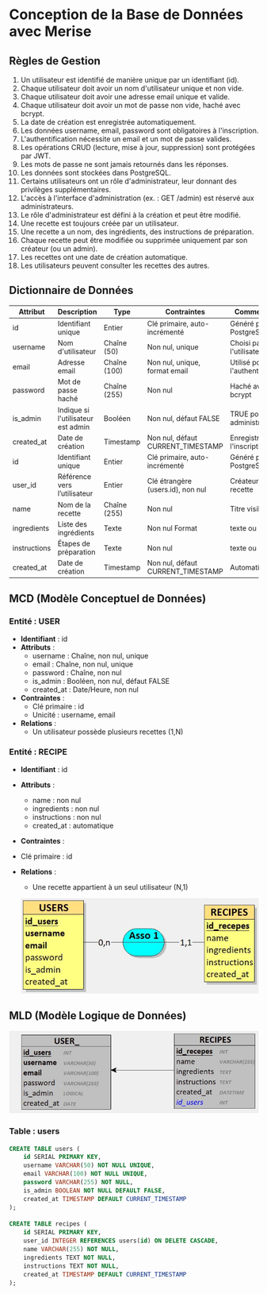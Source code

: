 # Conception de la Base de Données avec Merise

## Règles de Gestion
1. Un utilisateur est identifié de manière unique par un identifiant (id).
2. Chaque utilisateur doit avoir un nom d'utilisateur unique et non vide.
3. Chaque utilisateur doit avoir une adresse email unique et valide.
4. Chaque utilisateur doit avoir un mot de passe non vide, haché avec bcrypt.
5. La date de création est enregistrée automatiquement.
6. Les données username, email, password sont obligatoires à l'inscription.
7. L'authentification nécessite un email et un mot de passe valides.
8. Les opérations CRUD (lecture, mise à jour, suppression) sont protégées par JWT.
9. Les mots de passe ne sont jamais retournés dans les réponses.
10. Les données sont stockées dans PostgreSQL.
11. Certains utilisateurs ont un rôle d'administrateur, leur donnant des privilèges supplémentaires.
12. L'accès à l'interface d'administration (ex. : GET /admin) est réservé aux administrateurs.
13. Le rôle d'administrateur est défini à la création et peut être modifié.
14. Une recette est toujours créée par un utilisateur.
15. Une recette a un nom, des ingrédients, des instructions de préparation.
16. Chaque recette peut être modifiée ou supprimée uniquement par son créateur (ou un admin).
17. Les recettes ont une date de création automatique.
18. Les utilisateurs peuvent consulter les recettes  des autres.

## Dictionnaire de Données

| Attribut     | Description                          | Type          | Contraintes                        | Commentaire                              |
|--------------|--------------------------------------|---------------|------------------------------------|------------------------------------------|
| id           | Identifiant unique                   | Entier        | Clé primaire, auto-incrémenté      | Généré par PostgreSQL                    |
| username     | Nom d'utilisateur                    | Chaîne (50)   | Non nul, unique                    | Choisi par l'utilisateur                 |
| email        | Adresse email                        | Chaîne (100)  | Non nul, unique, format email      | Utilisé pour l'authentification          |
| password     | Mot de passe haché                   | Chaîne (255)  | Non nul                            | Haché avec bcrypt                        |
| is_admin     | Indique si l'utilisateur est admin   | Booléen       | Non nul, défaut FALSE              | TRUE pour les administrateurs            |
| created_at   | Date de création                     | Timestamp     | Non nul, défaut CURRENT_TIMESTAMP  | Enregistré à l'inscription               |
| id	         | Identifiant unique	                  | Entier	      | Clé primaire, auto-incrémenté	     | Généré par PostgreSQL                    |
| user_id	     | Référence vers l’utilisateur	        | Entier	      | Clé étrangère (users.id), non nul	 | Créateur de la recette                   |
| name	       | Nom de la recette	                  | Chaîne (255)	| Non nul	                           | Titre visible                            |
| ingredients	 | Liste des ingrédients	              | Texte	        | Non nul	Format                     | texte ou JSON                            |
| instructions | Étapes de préparation	              | Texte         |	Non nul	                           | texte ou JSON                            |
| created_at	 | Date de création	                    | Timestamp	    | Non nul, défaut CURRENT_TIMESTAMP  | Automatique                              |





## MCD (Modèle Conceptuel de Données)
### Entité : USER
- **Identifiant** : id
- **Attributs** :
  - username : Chaîne, non nul, unique
  - email : Chaîne, non nul, unique
  - password : Chaîne, non nul
  - is_admin : Booléen, non nul, défaut FALSE
  - created_at : Date/Heure, non nul
- **Contraintes** :
  - Clé primaire : id
  - Unicité : username, email
- **Relations** :
  - Un utilisateur possède plusieurs recettes (1,N)
### Entité : RECIPE
- **Identifiant** : id
- **Attributs** :
  - name : non nul
  - ingredients : non nul
  - instructions : non nul
  - created_at : automatique
 - **Contraintes** :
  - Clé primaire : id
- **Relations** :
  - Une recette appartient à un seul utilisateur (N,1)

  ![MCD](MCD.jpg)

## MLD (Modèle Logique de Données)

  ![MLD](MLD.jpg)

### Table : users
```sql
CREATE TABLE users (
    id SERIAL PRIMARY KEY,
    username VARCHAR(50) NOT NULL UNIQUE,
    email VARCHAR(100) NOT NULL UNIQUE,
    password VARCHAR(255) NOT NULL,
    is_admin BOOLEAN NOT NULL DEFAULT FALSE,
    created_at TIMESTAMP DEFAULT CURRENT_TIMESTAMP
);

CREATE TABLE recipes (
    id SERIAL PRIMARY KEY,
    user_id INTEGER REFERENCES users(id) ON DELETE CASCADE,
    name VARCHAR(255) NOT NULL,
    ingredients TEXT NOT NULL,
    instructions TEXT NOT NULL,
    created_at TIMESTAMP DEFAULT CURRENT_TIMESTAMP
);
```